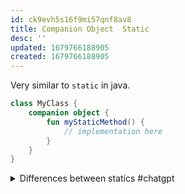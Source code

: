 ```yaml
---
id: ck9evh5s16f9mi57qnf8av8
title: Companion Object  Static
desc: ''
updated: 1679766188905
created: 1679766188905
---
```


Very similar to `static` in java.

```kotlin
class MyClass {
    companion object {
        fun myStaticMethod() {
            // implementation here
        }
    }
}
```


<details>
<summary>Differences between statics #chatgpt</summary>


*   Access control: Companion object members have the same visibility as regular class members, whereas static members in Java can be accessed from anywhere in the same package or even outside the package if they are public.
    
*   Polymorphism: Companion objects can implement interfaces, which allows you to define static methods that conform to an interface. In Java, you would have to define the same static method separately for each class.
    
*   Name: In Kotlin, you can give the companion object a custom name instead of relying on the default `Companion` name.
    
*   Extension Functions: In Kotlin, you can define extension functions for companion objects.
    
*   Object Expressions: In Kotlin, you can create anonymous objects (called object expressions) that can extend a class or implement an interface. You can define properties and methods for these objects, and they behave like companion objects in that they are associated with the class they extend or implement.
    
*   Initialization: In Kotlin, a companion object can be initialized just like a regular object. In Java, static fields and methods are not associated with a specific instance of the class and cannot be initialized in the same way.
    
*   Inheritance: Companion objects can be inherited from parent classes or interfaces, just like regular classes or objects. In Java, static fields and methods are not inherited and cannot be overridden.
    
*   Visibility from Java: If you want to access a companion object from Java code, you need to use the `@JvmStatic` annotation to mark the companion object's members as static. This is because Java doesn't have the concept of companion objects, so they need to be compiled into static fields and methods that Java can understand.
    

</details>
